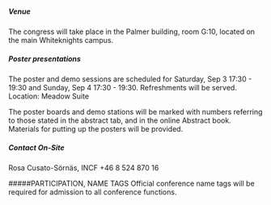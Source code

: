 ##### Venue 
The congress will take place in the Palmer building, room G:10, located on the main Whiteknights campus. 

##### Poster presentations
The poster and demo sessions are scheduled for Saturday, Sep 3 17:30 - 19:30 and Sunday, Sep 4 17:30 - 19:30. Refreshments will be served. Location: Meadow Suite
			
The poster boards and demo stations will be marked with numbers referring to those stated in the abstract tab, and in the online Abstract book. Materials for putting up the posters will be provided. 
##### Contact On-Site
Rosa Cusato-Sörnäs, INCF +46 8 524 870 16 

#####PARTICIPATION, NAME TAGS
Official conference name tags will be required for admission to all conference functions.
